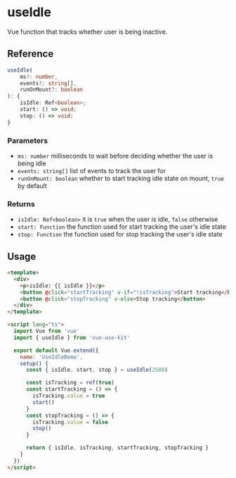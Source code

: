 # useIdle

Vue function that tracks whether user is being inactive.

## Reference

```typescript
useIdle(
    ms?: number,
    events?: string[],
    runOnMount?: boolean
): {
    isIdle: Ref<boolean>;
    start: () => void;
    stop: () => void;
}
```

### Parameters

- `ms: number` milliseconds to wait before deciding whether the user is being idle
- `events: string[]` list of events to track the user for
- `runOnMount: boolean` whether to start tracking idle state on mount, `true` by default

### Returns

- `isIdle: Ref<boolean>` it is `true` when the user is idle, `false` otherwise
- `start: Function` the function used for start tracking the user's idle state
- `stop: Function` the function used for stop tracking the user's idle state

## Usage

```html
<template>
  <div>
    <p>isIdle: {{ isIdle }}</p>
    <button @click="startTracking" v-if="!isTracking">Start tracking</button>
    <button @click="stopTracking" v-else>Stop tracking</button>
  </div>
</template>

<script lang="ts">
  import Vue from 'vue'
  import { useIdle } from 'vue-use-kit'

  export default Vue.extend({
    name: 'UseIdleDemo',
    setup() {
      const { isIdle, start, stop } = useIdle(2500)

      const isTracking = ref(true)
      const startTracking = () => {
        isTracking.value = true
        start()
      }
      const stopTracking = () => {
        isTracking.value = false
        stop()
      }

      return { isIdle, isTracking, startTracking, stopTracking }
    }
  })
</script>
```
